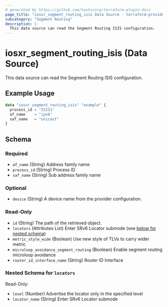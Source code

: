 ```yaml
---
# generated by https://github.com/hashicorp/terraform-plugin-docs
page_title: "iosxr_segment_routing_isis Data Source - terraform-provider-iosxr"
subcategory: "Segment Routing"
description: |-
  This data source can read the Segment Routing ISIS configuration.
---
```


# iosxr_segment_routing_isis (Data Source)

This data source can read the Segment Routing ISIS configuration.

## Example Usage

```terraform
data "iosxr_segment_routing_isis" "example" {
  process_id = "ISIS1"
  af_name    = "ipv6"
  saf_name   = "unicast"
}
```

<!-- schema generated by tfplugindocs -->
## Schema

### Required

- `af_name` (String) Address family name
- `process_id` (String) Process ID
- `saf_name` (String) Sub address family name

### Optional

- `device` (String) A device name from the provider configuration.

### Read-Only

- `id` (String) The path of the retrieved object.
- `locators` (Attributes List) Enter SRv6 Locator submode (see [below for nested schema](#nestedatt--locators))
- `metric_style_wide` (Boolean) Use new style of TLVs to carry wider metric
- `microloop_avoidance_segment_routing` (Boolean) Enable segment routing microloop avoidance
- `router_id_interface_name` (String) Router ID Interface

<a id="nestedatt--locators"></a>
### Nested Schema for `locators`

Read-Only:

- `level` (Number) Advertise the locator only in the specified level
- `locator_name` (String) Enter SRv6 Locator submode


